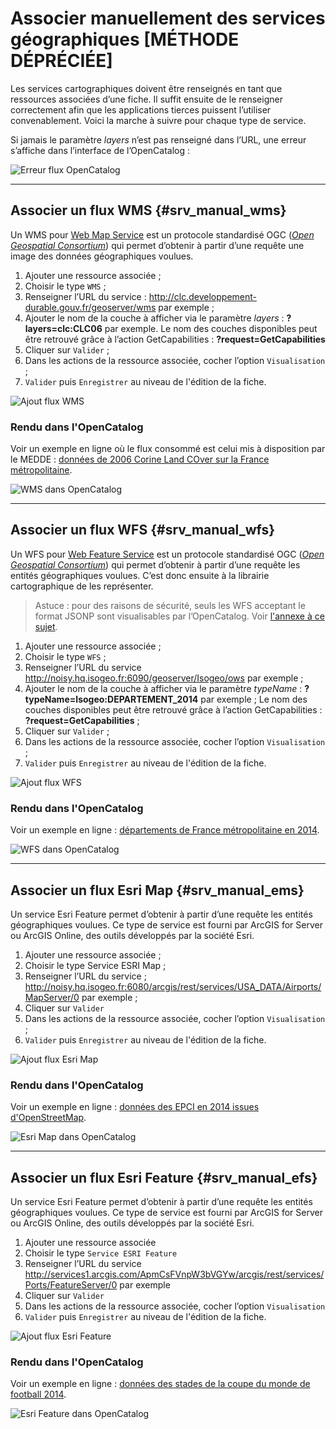 # Associer manuellement des services géographiques [MÉTHODE DÉPRÉCIÉE]

Les services cartographiques doivent être renseignés en tant que ressources associées d’une fiche. Il suffit ensuite de le renseigner correctement afin que les applications tierces puissent l’utiliser convenablement. Voici la marche à suivre pour chaque type de service.

Si jamais le paramètre *layers* n’est pas renseigné dans l’URL, une erreur s’affiche dans l’interface de l’OpenCatalog :

![Erreur flux OpenCatalog](/assets/OC_view_ErrorLayerIsMissing.png "Erreur de lecture de flux dans l&apos;OpenCatalog")

____

## Associer un flux WMS {#srv_manual_wms}

Un WMS pour [Web Map Service](http://fr.wikipedia.org/wiki/Web_Map_Service) est un protocole standardisé OGC ([*Open Geospatial Consortium*](http://fr.wikipedia.org/wiki/Open_Geospatial_Consortium)) qui permet d’obtenir à partir d’une requête une image des données géographiques voulues.

1. Ajouter une ressource associée ;
2. Choisir le type `WMS` ;
3. Renseigner l’URL du service : <http://clc.developpement-durable.gouv.fr/geoserver/wms> par exemple ;
4. Ajouter le nom de la couche à afficher via le paramètre _layers_ : **?layers=clc:CLC06** par exemple. Le nom des couches disponibles peut être retrouvé grâce à l’action GetCapabilities : **?request=GetCapabilities**
5. Cliquer sur `Valider` ;
6. Dans les actions de la ressource associée, cocher l’option `Visualisation` ;
7. `Valider` puis `Enregistrer` au niveau de l&apos;édition de la fiche.

![Ajout flux WMS](/assets/inv_edit_one_resource_WMS.png "Ajouter un flux WMS en ressource associée")

### Rendu dans l&apos;OpenCatalog

Voir un exemple en ligne où le flux consommé est celui mis à disposition par le MEDDE : [données de 2006 Corine Land COver sur la France métropolitaine](http://open.isogeo.com/s/344d51c3edfb435daf9d98d948fa207e/Sbd1w7PgqE8n7LDq3azRqNhiMHZf0/m/4643b80d5ef248588709c7367036191a).

![WMS dans OpenCatalog](/assets/OC_view_WMS.png "Visualisation d&apos;un flux WMS dans l&apos;OpenCatalog")

____

## Associer un flux WFS {#srv_manual_wfs}

Un WFS pour [Web Feature Service](http://fr.wikipedia.org/wiki/Web_Feature_Service) est un protocole standardisé OGC ([*Open Geospatial Consortium*](http://fr.wikipedia.org/wiki/Open_Geospatial_Consortium)) qui permet d’obtenir à partir d’une requête les entités géographiques voulues. C’est donc ensuite à la librairie cartographique de les représenter.

> Astuce : pour des raisons de sécurité, seuls les WFS acceptant le format JSONP sont visualisables par l’OpenCatalog. Voir [l&apos;annexe à ce sujet](../../appendices/wfs_jsonp.html).

1. Ajouter une ressource associée ;
2. Choisir le type `WFS` ;
3. Renseigner l’URL du service <http://noisy.hq.isogeo.fr:6090/geoserver/Isogeo/ows> par exemple ;
4. Ajouter le nom de la couche à afficher via le paramètre *typeName* : **?typeName=Isogeo:DEPARTEMENT_2014** par exemple ; Le nom des couches disponibles peut être retrouvé grâce à l’action GetCapabilities : **?request=GetCapabilities** ;
5. Cliquer sur `Valider` ;
6. Dans les actions de la ressource associée, cocher l’option `Visualisation` ;
7. `Valider` puis `Enregistrer` au niveau de l&apos;édition de la fiche.

![Ajout flux WFS](/assets/inv_edit_one_resource_WFS.png "Ajouter un flux WFS en ressource associée")

### Rendu dans l&apos;OpenCatalog

Voir un exemple en ligne : [départements de France métropolitaine en 2014](http://open.isogeo.com/s/344d51c3edfb435daf9d98d948fa207e/Sbd1w7PgqE8n7LDq3azRqNhiMHZf0/m/754209f115c040a48d43ffc262b16500).

![WFS dans OpenCatalog](/assets/OC_view_WFS.png "Consultation d&apos;un flux WFS dans l&apos;OpenCatalog")

____

## Associer un flux Esri Map {#srv_manual_ems}

Un service Esri Feature permet d’obtenir à partir d’une requête les entités géographiques voulues. Ce type de service est fourni par ArcGIS for Server ou ArcGIS Online, des outils développés par la société Esri.

1. Ajouter une ressource associée ;
2. Choisir le type Service ESRI Map ;
3. Renseigner l’URL du service ; <http://noisy.hq.isogeo.fr:6080/arcgis/rest/services/USA_DATA/Airports/MapServer/0> par exemple ;
4. Cliquer sur `Valider`
5. Dans les actions de la ressource associée, cocher l’option `Visualisation` ;
6. `Valider` puis `Enregistrer` au niveau de l&apos;édition de la fiche.

![Ajout flux Esri Map](/assets/inv_edit_one_resource_EsriMap.png "Ajouter un flux Esri Map en ressource associée")

### Rendu dans l&apos;OpenCatalog

Voir un exemple en ligne : [données des EPCI  en 2014 issues d&apos;OpenStreetMap](http://open.isogeo.com/s/344d51c3edfb435daf9d98d948fa207e/Sbd1w7PgqE8n7LDq3azRqNhiMHZf0/m/78e4a2ce9a7d4b09a80eecd131130166).

![Esri Map dans OpenCatalog](/assets/OC_view_EsriMap.png "Consultation d&apos;un flux Esri Map dans l&apos;OpenCatalog")

___

## Associer un flux Esri Feature {#srv_manual_efs}

Un service Esri Feature permet d’obtenir à partir d’une requête les entités géographiques voulues. Ce type de service est fourni par ArcGIS for Server ou ArcGIS Online, des outils développés par la société Esri.

1. Ajouter une ressource associée
2. Choisir le type `Service ESRI Feature`
3. Renseigner l’URL du service <http://services1.arcgis.com/ApmCsFVnpW3bVGYw/arcgis/rest/services/Ports/FeatureServer/0> par exemple
4. Cliquer sur `Valider`
5. Dans les actions de la ressource associée, cocher l’option `Visualisation`
6. `Valider` puis `Enregistrer` au niveau de l&apos;édition de la fiche.

![Ajout flux Esri Feature](/assets/inv_edit_one_resource_EsriFeature.png "Ajouter un flux Esri Feature en ressource associée")

### Rendu dans l&apos;OpenCatalog

Voir un exemple en ligne : [données des stades de la coupe du monde de football 2014](http://open.isogeo.com/s/c502e8f7c9da4c3aacdf3d905672d54c/Q4SvPfiIIslbdwkbWRFJLk7XWo4G0/m/56ed291af72f46dc9835fc9ae29fe938).

![Esri Feature dans OpenCatalog](/assets/OC_view_EsriFeatures.png "Consultation d&apos;un flux Esri Feature dans l&apos;OpenCatalog")

